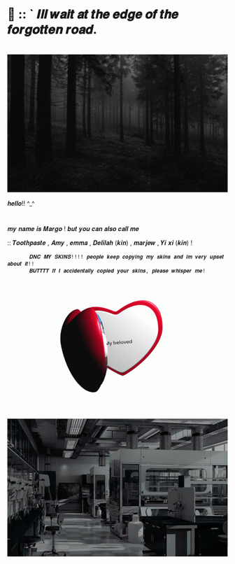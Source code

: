 

#                🔬  ::  ` 𝑰𝒍𝒍 𝒘𝒂𝒊𝒕 𝒂𝒕 𝒕𝒉𝒆 𝒆𝒅𝒈𝒆 𝒐𝒇 𝒕𝒉𝒆 𝒇𝒐𝒓𝒈𝒐𝒕𝒕𝒆𝒏 𝒓𝒐𝒂𝒅. 

#


  ![image alt](https://github.com/LocalScientist/LocalScientist/blob/e862cc621cba9234b2ee4539f6882a1e7d1f505f/24751672d52cac6703a1171d41ee9ad4.jpg) 




𝒉𝒆𝒍𝒍𝒐!! ^_^

#

  𝒎𝒚 𝒏𝒂𝒎𝒆 𝒊𝒔 𝑴𝒂𝒓𝒈𝒐 ! 𝒃𝒖𝒕 𝒚𝒐𝒖 𝒄𝒂𝒏 𝒂𝒍𝒔𝒐 𝒄𝒂𝒍𝒍 𝒎𝒆

  :: 𝑻𝒐𝒐𝒕𝒉𝒑𝒂𝒔𝒕𝒆 , 𝑨𝒎𝒚 , 𝒆𝒎𝒎𝒂 , 𝑫𝒆𝒍𝒊𝒍𝒂𝒉 (𝒌𝒊𝒏) , 𝒎𝒂𝒓𝒋𝒆𝒘 , 𝒀𝒊 𝒙𝒊 (𝒌𝒊𝒏) !

  


           𝑫𝑵𝑪 𝑴𝒀 𝑺𝑲𝑰𝑵𝑺!!!! 𝒑𝒆𝒐𝒑𝒍𝒆 𝒌𝒆𝒆𝒑 𝒄𝒐𝒑𝒚𝒊𝒏𝒈 𝒎𝒚 𝒔𝒌𝒊𝒏𝒔 𝒂𝒏𝒅 𝒊𝒎 𝒗𝒆𝒓𝒚 𝒖𝒑𝒔𝒆𝒕 𝒂𝒃𝒐𝒖𝒕 𝒊𝒕!! 
           𝑩𝑼𝑻𝑻𝑻𝑻 𝑰𝒇 𝑰 𝒂𝒄𝒄𝒊𝒅𝒆𝒏𝒕𝒂𝒍𝒍𝒚 𝒄𝒐𝒑𝒊𝒆𝒅 𝒚𝒐𝒖𝒓 𝒔𝒌𝒊𝒏𝒔, 𝒑𝒍𝒆𝒂𝒔𝒆 𝒘𝒉𝒊𝒔𝒑𝒆𝒓 𝒎𝒆! 



     
![image alt](https://github.com/LocalScientist/LocalScientist/blob/fc0bf744b68a42b883010f3280be7c992293f9d6/heart-locket.gif) 







![image alt](https://github.com/LocalScientist/LocalScientist/blob/bef434229abaf9327a527e437ce5e99798f00aac/Untitled48_20251004123344.png)
